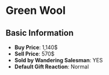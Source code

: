 # Green Wool

## Basic Information

- **Buy Price**: 1,140$
- **Sell Price**: 570$
- **Sold by Wandering Salesman**: YES
- **Default Gift Reaction**: Normal
